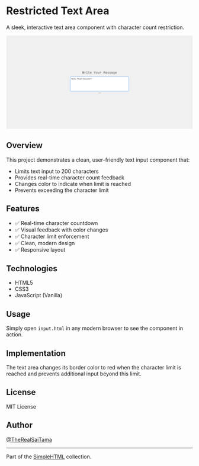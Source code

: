 # Restricted Text Area

A sleek, interactive text area component with character count restriction.

![Text Area Demo](screenshot.png)

## Overview

This project demonstrates a clean, user-friendly text input component that:
- Limits text input to 200 characters
- Provides real-time character count feedback
- Changes color to indicate when limit is reached
- Prevents exceeding the character limit

## Features

- ✅ Real-time character countdown
- ✅ Visual feedback with color changes
- ✅ Character limit enforcement
- ✅ Clean, modern design
- ✅ Responsive layout

## Technologies

- HTML5
- CSS3
- JavaScript (Vanilla)

## Usage

Simply open `input.html` in any modern browser to see the component in action.

## Implementation

The text area changes its border color to red when the character limit is reached and prevents additional input beyond this limit.


## License

MIT License

## Author

[@TheRealSaiTama](https://github.com/TheRealSaiTama)

---

Part of the [SimpleHTML](https://github.com/TheRealSaiTama/SimpleHTML) collection.
